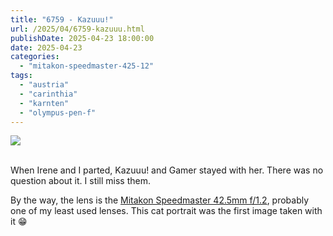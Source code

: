 ```yaml
---
title: "6759 - Kazuuu!"
url: /2025/04/6759-kazuuu.html
publishDate: 2025-04-23 18:00:00
date: 2025-04-23
categories:
  - "mitakon-speedmaster-425-12"
tags:
  - "austria"
  - "carinthia"
  - "karnten"
  - "olympus-pen-f"
---
```

<div class="container">
<div class="center"><a target="_blank" href="https://d25zfm9zpd7gm5.cloudfront.net/1200x1200/2020/20201023_165945_lr.jpg"><img class="webfeedsFeaturedVisual" src="https://d25zfm9zpd7gm5.cloudfront.net/0600x0600/2020/20201023_165945_lr.jpg" /></a></div>
</div>
<br />

When Irene and I parted, Kazuuu! and Gamer stayed with her.
There was no question about it. I still miss them.

By the way, the lens is the [Mitakon Speedmaster 42.5mm
f/1.2](https://zyoptics.net/product/mitakon-42-5mm-f1-2/),
probably one of my least used lenses. This cat portrait was
the first image taken with it :grin:
